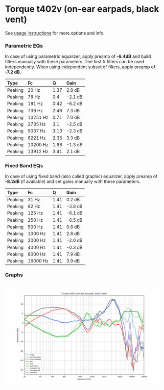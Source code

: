 # Torque t402v (on-ear earpads, black vent)
See [usage instructions](https://github.com/jaakkopasanen/AutoEq#usage) for more options and info.

### Parametric EQs
In case of using parametric equalizer, apply preamp of **-6.4dB** and build filters manually
with these parameters. The first 5 filters can be used independently.
When using independent subset of filters, apply preamp of **-7.2 dB**.

| Type    | Fc       |    Q | Gain    |
|:--------|:---------|:-----|:--------|
| Peaking | 20 Hz    | 1.37 | 2.8 dB  |
| Peaking | 78 Hz    | 0.4  | -2.1 dB |
| Peaking | 181 Hz   | 0.42 | -6.2 dB |
| Peaking | 739 Hz   | 2.46 | 7.3 dB  |
| Peaking | 10251 Hz | 0.71 | 7.0 dB  |
| Peaking | 2735 Hz  | 3.1  | -2.5 dB |
| Peaking | 5037 Hz  | 3.13 | -2.3 dB |
| Peaking | 6221 Hz  | 2.35 | 3.3 dB  |
| Peaking | 10200 Hz | 1.68 | -1.3 dB |
| Peaking | 13912 Hz | 3.41 | 2.1 dB  |

### Fixed Band EQs
In case of using fixed band (also called graphic) equalizer, apply preamp of **-8.2dB**
(if available) and set gains manually with these parameters.

| Type    | Fc       |    Q | Gain    |
|:--------|:---------|:-----|:--------|
| Peaking | 31 Hz    | 1.41 | 0.2 dB  |
| Peaking | 62 Hz    | 1.41 | -3.8 dB |
| Peaking | 125 Hz   | 1.41 | -6.1 dB |
| Peaking | 250 Hz   | 1.41 | -6.5 dB |
| Peaking | 500 Hz   | 1.41 | 0.8 dB  |
| Peaking | 1000 Hz  | 1.41 | 2.8 dB  |
| Peaking | 2000 Hz  | 1.41 | -2.0 dB |
| Peaking | 4000 Hz  | 1.41 | -0.3 dB |
| Peaking | 8000 Hz  | 1.41 | 7.9 dB  |
| Peaking | 16000 Hz | 1.41 | 3.9 dB  |

### Graphs
![](./Torque%20t402v%20(on-ear%20earpads,%20black%20vent).png)